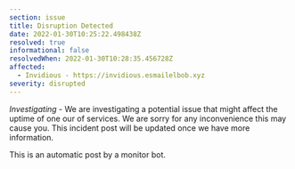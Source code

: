 ```yaml
---
section: issue
title: Disruption Detected
date: 2022-01-30T10:25:22.498438Z
resolved: true
informational: false
resolvedWhen: 2022-01-30T10:28:35.456728Z
affected:
  - Invidious - https://invidious.esmailelbob.xyz
severity: disrupted
---
```

*Investigating* - We are investigating a potential issue that might affect the uptime of one our of services. We are sorry for any inconvenience this may cause you. This incident post will be updated once we have more information.

This is an automatic post by a monitor bot.
        